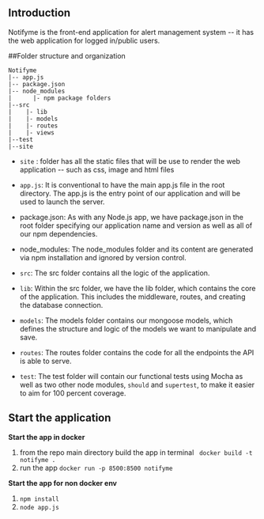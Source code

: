 
## Introduction

Notifyme is the front-end application for alert management system -- it has the web application for logged in/public users.


##Folder structure and organization

```
Notifyme
|-- app.js
|-- package.json 
|-- node_modules
|      |- npm package folders 
|--src
|    |- lib
|    |- models
|    |- routes
|    |- views
|--test
|--site

```


- `site` : folder has all the static files that will be use to render the web application -- such as css, image and html files

- `app.js`: It is conventional to have the main app.js file in the root directory. The app.js is the entry point of our application and will be used to launch the server.
- package.json: As with any Node.js app, we have package.json in the root folder specifying our application name and version as well as all of our npm dependencies.
- node_modules: The node_modules folder and its content are generated via npm installation and ignored by version control.



- `src`: The src folder contains all the logic of the application.
- `lib`: Within the src folder, we have the lib folder, which contains the core of the application. This includes the middleware, routes, and creating the database connection.
- `models`: The models folder contains our mongoose models, which defines the structure and logic of the models we want to manipulate and save.
- `routes`: The routes folder contains the code for all the endpoints the API is able to serve.
- `test`: The test folder will contain our functional tests using Mocha as well as two other node modules, `should` and `supertest`, to make it easier to aim for 100 percent coverage.



## Start the application

**Start the app in docker**

1. from the repo main directory build the app in terminal ` docker build -t notifyme .`
2. run the app `docker run -p 8500:8500 notifyme`

**Start the app for non docker env**

1. `npm install`
2. `node app.js`